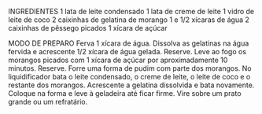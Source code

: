 INGREDIENTES
    1 lata de leite condensado
    1 lata de creme de leite
    1 vidro de leite de coco
    2 caixinhas de gelatina de morango
    1 e 1/2 xícaras de água
    2 caixinhas de pêssego picados
    1 xícara de açúcar

MODO DE PREPARO
    Ferva 1 xícara de água. Dissolva as gelatinas na água fervida e acrescente 1/2 xícara de água gelada. Reserve.
    Leve ao fogo os morangos picados com 1 xícara de açúcar por aproximadamente 10 minutos. Reserve.
    Forre uma forma de pudim com parte dos morangos.
    No liquidificador bata o leite condensado, o creme de leite, o leite de coco e o restante dos morangos.
    Acrescente a gelatina dissolvida e bata novamente. Coloque na forma e leve à geladeira até ficar firme. Vire sobre um prato grande ou um refratário.

